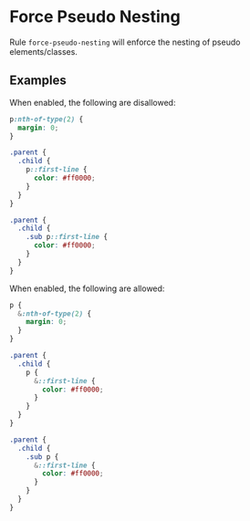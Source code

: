 # Force Pseudo Nesting

Rule `force-pseudo-nesting` will enforce the nesting of pseudo elements/classes.


## Examples

When enabled, the following are disallowed:
```scss
p:nth-of-type(2) {
  margin: 0;
}

.parent {
  .child {
    p::first-line {
      color: #ff0000;
    }
  }
}

.parent {
  .child {
    .sub p::first-line {
      color: #ff0000;
    }
  }
}
```

When enabled, the following are allowed:

```scss
p {
  &:nth-of-type(2) {
    margin: 0;
  }
}

.parent {
  .child {
    p {
      &::first-line {
        color: #ff0000;
      }
    }
  }
}

.parent {
  .child {
    .sub p {
      &::first-line {
        color: #ff0000;
      }
    }
  }
}
```
